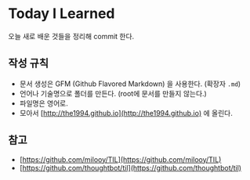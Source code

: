 # Today I Learned

오늘 새로 배운 것들을 정리해 commit 한다. 

## 작성 규칙
* 문서 생성은 GFM (Github Flavored Markdown) 을 사용한다. (확장자 `.md`)
* 언어나 기술명으로 폴더를 만든다. (root에 문서를 만들지 않는다.)
* 파일명은 영어로.
* 모아서 [http://the1994.github.io](http://the1994.github.io) 에 올린다. 


## 참고

* [https://github.com/milooy/TIL](https://github.com/milooy/TIL)
* [https://github.com/thoughtbot/til](https://github.com/thoughtbot/til)
